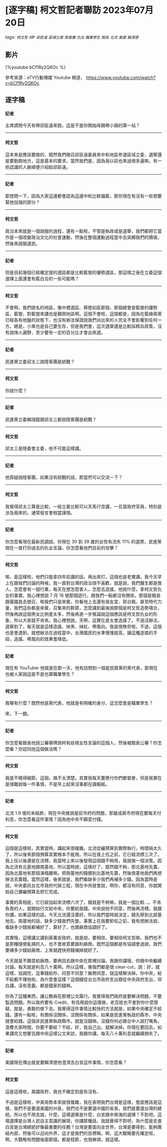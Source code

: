 # [逐字稿] 柯文哲記者聯訪 2023年07月20日

###### tags: `柯文哲` `柯P` `邱臣遠` `區域立委` `陸客團` `仇女` `職業學生` `館長` `北流` `美國` `賴清德`

## 影片

{%youtube bCf1Ry2QKOc %}

參考來源：eTV行動傳媒 Youtube 頻道， https://www.youtube.com/watch?v=bCf1Ry2QKOc


## 逐字稿

#### 記者

主席請問今天有帶邱臣遠來跑，這是不是你開始母鷄帶小鷄的第一站？

---

#### 柯文哲

這本來是應該要做的，既然我們徵召邱臣遠委員來中和地區參選區域立委，選舉還是要勤跑地方，這是基本的要求。當然我們是，因為我以前也來過很多遍嘛，有一些認識的人脈順便介紹給邱臣遠。

---

#### 記者

那想問一下，因為大家這邊都會認為這邊中和比較偏藍，那你現在有沒有一些想要幫他加強的部分？

---

#### 柯文哲

政治本來就是一個說服的過程，還有一點啦，不管是執政或是選舉，我們都把它當作是一個改變政治文化的社會運動，然後在整個運動過程當中去突顯我們的價值，然後來說服選民。

---

#### 記者

但是目前幾個已經確定提的選區都是比較藍營的優勢選區，那這樣之後在立委這個選擇上面還會有藍白合的一些可能嗎？

---

#### 柯文哲

不會啊，我們提名的地區，像中壢選區、蔡壁如區那個，那個總會是藍營的優勢區，藍營，對藍營來講也是艱困地區啊。這個不會啦，這個都是，因為在藍綠兩黨已經各有地盤的狀態下，也沒有辦法保證說我們派出來的人完全不會影響到任何一方。總是，小黨也是自己要生存，但是我們會，這次選舉還是比較採精兵政策，沒有說烽火遍野，至少要有一定的百分比才會出來選。

---

#### 記者

民進黨立委邱太三說陸客團是統戰？

---

#### 柯文哲

你說什麼？

---

#### 記者

民進黨立委賴瑞龍跟邱太三都說陸客團是統戰？

---

#### 柯文哲

邱太三是陸委會主委，他不可能這樣講。

---

#### 記者

他質疑說陸客團，如果沒有統戰的話，那當然可以交流一下？

---

#### 柯文哲

我覺得邱太三算是比較，一般立委比較可以天馬行空講，一旦當政府官員，特別是涉及兩岸的，通常發言會相當謹慎。

---

#### 記者

你怎麼看現在最新民調說，你現在 30 到 39 歲的女性有流失 11% 的選票，民進黨現在一直打你過去的仇女言論，你怎麼看他們目前的攻擊？

---

#### 柯文哲

唉，是這樣啦，他們只能拿四年前講的話，再出來打。這個也是老實講，我今天早上在跟我們討論的時候，我一直對台灣的政治很不喜歡，就是說，我們醫生都是救人。怎麼會有一個行業，每天在想怎麼害人，怎麼去造謠，他說什麼，拿柯文哲仇女的事實。我心裡想說 7 月 16 號那個遊行，跟我們一點都沒有關係，那個是館長跟黃國昌去號召，唉我們只是來賓。你看他上去還有侯友宜、郭台銘、甚至時代力量，我們這些都是來賓，召集來的群眾，怎麼講到最後說那個是柯文哲造勢場合，然後再說這個男女比例差太多，然後再進一步推論說這個應該是柯文哲仇女的形象，所以大家就不肯來。我心裡想說，天啊，這實在是太會造謠了。不過沒辦法，選舉到了，每天就是這樣造謠、抹黑、抹紅、帶風向。我是很無奈啦，不過，這個也是會遇到，就想辦法在過程當中，台灣國民的水準慢慢提高，讓這種造謠的手段，造謠、帶風向的效果會降低。

---

#### 記者

現在有 YouTuber 他就是在那一天，他有訪問到一個是民眾黨的黨代表，那現在也被人家說這是不是也算職業學生？

---

#### 柯文哲

我哪有什麼？既然他是黨代表，他就是有明確的身分，這怎麼會是職業學生？

來，下一題。

---

#### 記者

你怎麼看館長他說公審舉牌說柯有歧視女性言論的這個人，然後被館長公審？你怎麼看？你認同他這個做法嗎？

---

#### 柯文哲

我是不曉得細節，這個，搞不太清楚。其實我每天要應付你們都督麥，但是我實在是很難說每一件事情，不是早上起來沒事都在讀報紙。

---

#### 記者

北流 1.9 億的未結款，現在中央推說是前市府的問題，那變成蔣市府現在要每天付利息，你怎麼看這件事情？因為他中央不願意付錢。

---

#### 柯文哲

這個是這樣啦，其實當時，講起來很複雜。北流從編預算到實際執行，時間隔太久了，所以後來那個預算其實根本不能用。所以在我上任之前，它已經流標三次了。我上任以後還是在流標，我當時上來以後發現這個錢不夠用，我就做一個決策。因為北流有北基地跟南基地，所以當時說，這樣好了，既然錢不夠，那北基地先蓋，因為北基地有那個演唱廳嘛。把南基地的錢挪到北基地先蓋，然後南基地我們再想辦法去籌錢。當然這樣，後來就是，我們看缺多少我們再補多少錢。因為當時是說，中央委託台北市政府代辦工程，現在中央就會說，啊你，都沒有同意，你就開始自己擴編預算去把它完成。

事實的真相是，它已經加起來流標六次了，錢就是不夠嘛，我是一個比較…。不肯負責的人，就開始行文給中央，你要給我錢。中央說他不同意，然後再流標。我跟你講，如果這樣的話，今天北流還沒蓋好。所以我們當時就決定，錢先移到北部基地去。南基地的話，缺多少錢我們先墊。事實上在我要卸任之前，我有想辦法說，看缺多少錢我都補好了，算好了，也跟廠商協調好了。

其實哦，這樣講又講到蔣萬安政府，就是說，要相信，要相信柯文哲嘛，我們也不是那種隨便亂搞的人，也不會故意要圖利廠商。既然這個都是有協調會過說，我們要補多少錢給廠商，上來就趕快把錢補掉就好了。

今天就是不願意給廠商，要再回去跟中央在那裡討論。我跟你講哦，你跟中央繼續討論，每天就是利息八十萬啊。所以這樣，像我們都是很 clear-cut，說：好，就這樣，協調完，這筆錢給你，同意不同意？廠商同意，就這樣解決掉。你中央，給不給都不理他啦，為什麼會這樣？這個錢從台北市政府支出跟從中央政府支出，坦白講，沒有意義，都是國家的錢嘛。

你為了這種東西，讓公務員在那裡公文履行。我覺得我們政府是要解決問題，不要製造問題。所以政府要有 Credit，有信用說你這樣做，老百姓也不會對你什麼懷疑，就是，勇敢的做下去。我覺得這件事情比較快的方法就是，如果中央確定不給錢。還有一點啦，有關係沒關係，沒關係有關係，如果是民進黨執政的縣市，中央就會給錢。這個非民進黨執政縣市，就是沒錢嘛。沒錢你何必跟台中人說打嘴角，浪費大家時間，你要不要給？不給，好，我自己出，就解決掉。你現在要回去，如果講完又想要去跟中央這樣公文來訪，我跟你講，每天八十萬利息就繼續損失了。

---

#### 記者

美國現在傳出就是要賴清德他澄清去白宮這件事情，你怎麼看？

---

#### 柯文哲

這是這樣啦，美國政府，我也不確定到底有沒有。

不過是這樣啦，中美局勢本來就很複雜，我在表明我們台灣是這樣，態度應該是這樣，我們不是要選美國的州長，我們也不是要選中國的省長，我們是要選台灣的總統。所以也不用去說，什麼，這場選舉是什麼，白宮跟中南海的選擇？不對吧。這場選擇是台灣人民自主意識的展現，你講那種話，我就覺得不對吧，為什麼是走進白宮是台灣總統好像最重要的任務？台灣是要面向全世界，台灣是要得到，能夠團結內部，然後可以迎向外界，這才是我們的目標嘛。啊，這大戰略要先確定啦，啊，大戰略有問題後面那個，都是枝節，也很麻煩，就這樣。